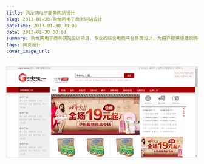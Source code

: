 ```yaml
---
title: 购龙网电子商务网站设计
slug: 2013-01-30-购龙网电子商务网站设计
datetime: 2013-01-30 00:00
date: 2013-01-30 00:00
summary: 购龙网电子商务网站设计项目，专业的综合电商平台界面设计，为用户提供便捷的购物体验。
tags: 网页设计
cover_image_url: 
---
```

![23215-pwhp8eqbz4f.png](../assets/2020/10/4127397755.png)
